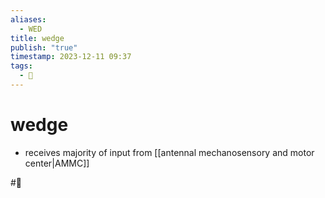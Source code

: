 ```yaml
---
aliases:
  - WED
title: wedge
publish: "true"
timestamp: 2023-12-11 09:37
tags:
  - 🥚
---
```

# wedge

- receives majority of input from [[antennal mechanosensory and motor center|AMMC]]


#🥚 